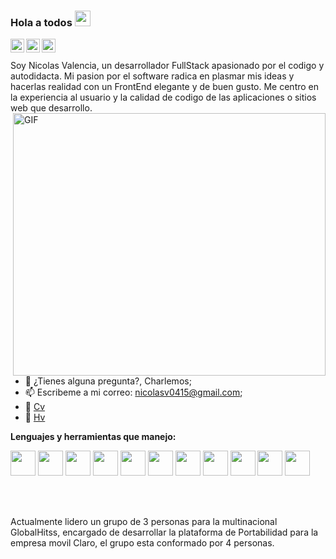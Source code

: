 ### Hola a todos <img src="https://media.giphy.com/media/hvRJCLFzcasrR4ia7z/giphy.gif" width="25px">
<a href="https://twitter.com/nicolas_edwar">
  <img align="left" alt="Twitter" width="22px" src="https://raw.githubusercontent.com/peterthehan/peterthehan/master/assets/twitter.svg" />
</a>
<a href="https://www.linkedin.com/in/nicolas-valencia-093315193/">
  <img align="left" alt="LinkedIN" width="22px" src="https://raw.githubusercontent.com/peterthehan/peterthehan/master/assets/linkedin.svg" />
</a>
<a href="https://www.instagram.com/_un_tal_nicolas">
  <img align="left" alt="Abhishek's Spotify" width="22px" src="https://user-images.githubusercontent.com/62915251/109051481-974e3380-76a8-11eb-8fb1-71025d3e4916.png" />
</a>

<br />
<br />
Soy Nicolas Valencia, un desarrollador FullStack apasionado por el codigo y autodidacta. Mi pasion por el software radica en plasmar mis ideas y hacerlas realidad con un FrontEnd elegante y de buen gusto. Me centro en la experiencia al usuario y la calidad de codigo de las aplicaciones o sitios web que desarrollo.

  <img align="right" alt="GIF" src="https://github.com/abhisheknaiidu/abhisheknaiidu/blob/master/code.gif?raw=true" width="500" height="420" />
  
- 💬 ¿Tienes alguna pregunta?, Charlemos;
- 📫 Escribeme a mi correo: nicolasv0415@gmail.com;
- 📝 [Cv](https://drive.google.com/file/d/11OgnBA5xbAa5iYiU969ZouK4920rFiIA/view?usp=sharing)
- 📝 [Hv](https://drive.google.com/file/d/1otJlYABcPZq-H7uR8Bie56ht03rGNTjI/view?usp=sharing)

**Lenguajes y herramientas que manejo:**  

<code><img height="40" src="https://user-images.githubusercontent.com/62915251/109055753-94a20d00-76ad-11eb-858b-4e80a7f7c94d.png"></code>
<code><img height="40" src="https://user-images.githubusercontent.com/62915251/109055754-953aa380-76ad-11eb-9aed-74b02652b70e.png"></code>
<code><img height="40" src="https://user-images.githubusercontent.com/62915251/109055758-953aa380-76ad-11eb-880b-ccdae248dcbd.png"></code>
<code><img height="40" src="https://user-images.githubusercontent.com/62915251/109055761-95d33a00-76ad-11eb-9593-995dd2ee10f3.png"></code>
<code><img height="40" src="https://user-images.githubusercontent.com/62915251/109055762-95d33a00-76ad-11eb-8936-37f8bd53e0c6.png"></code>
<code><img height="40" src="https://user-images.githubusercontent.com/62915251/109055774-98ce2a80-76ad-11eb-9678-b8e5461eebd8.png"></code>
<code><img height="40" src="https://user-images.githubusercontent.com/62915251/109055775-98ce2a80-76ad-11eb-92a9-4bd3320fb59e.png"></code>
<code><img height="40" src="https://user-images.githubusercontent.com/62915251/109055776-98ce2a80-76ad-11eb-9426-558572ab7b89.png"></code>
<code><img height="40" src="https://user-images.githubusercontent.com/62915251/109055777-98ce2a80-76ad-11eb-92ab-9e1f09251d20.png"></code>
<code><img height="40" src="https://user-images.githubusercontent.com/62915251/109055778-9966c100-76ad-11eb-872c-f6da87882bce.png"></code>
<code><img height="40" src="https://user-images.githubusercontent.com/62915251/109055779-9966c100-76ad-11eb-959c-705f07b8b991.png"></code>

<br />
<br />

Actualmente lidero un grupo de 3 personas para la multinacional GlobalHitss, encargado de desarrollar la plataforma de Portabilidad para la empresa movil Claro, el grupo esta conformado por 4 personas.
